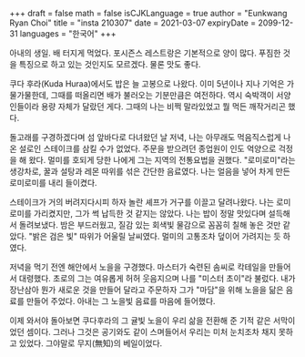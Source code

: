 +++
draft = false
math = false
isCJKLanguage = true
author = "Eunkwang Ryan Choi"
title = "insta 210307"
date = 2021-03-07
expiryDate = 2099-12-31
languages = "한국어"
+++

아내의 생일. 배 터지게 먹었다. 포시즌스 레스트랑은 기본적으로 양이 많다. 푸짐한 것을 특징으로 하고 있는 것인지도 모르겠다. 물론 맛도 좋다.  
  
쿠다 후라(Kuda Huraa)에서도 밥은 늘 고봉으로 나왔다. 이미 5년이나 지나 기억은 가물가물한데, 그때를 떠올리면 배가 불러오는 기분만큼은 여전하다. 역시 숙박객이 서양인들이라 용량 자체가 달랐던 게다. 그때의 나는 비쩍 말라있었고 뭘 먹든 깨작거리곤 했다.  
  
돌고래를 구경하겠다며 섬 앞바다로 다녀왔던 날 저녁, 나는 아무래도 먹음직스럽게 나온 설로인 스테이크를 삼킬 수가 없었다. 주문을 받으려던 종업원이 인도 억양으로 걱정을 해 왔다. 멀미를 호되게 당한 나에게 그는 지역의 전통요법을 권했다. "로미로미"라는 생강차로, 꿀과 설탕과 레몬 따위를 섞은 간단한 음료였다. 나는 얼음을 넣어 차게 만든 로미로미를 내리 들이켰다.  
  
스테이크가 거의 버려지다시피 하자 놀란 셰프가 거구를 이끌고 달려나왔다. 나는 로미로미를 가리켰지만, 그가 썩 납득한 것 같지는 않았다. 나는 밥이 정말 맛있다며 설득해서 돌려보냈다. 밤은 부드러웠고, 질감 있는 회색빛 물감으로 꼼꼼히 칠해 놓은 것만 같았다. "밝은 검은 빛" 따위가 어울릴 날씨였다. 멀미의 고통조차 덮이어 가려지는 듯 하였다.  
  
저녁을 먹기 전엔 해안에서 노을을 구경했다. 마스터가 숙련된 솜씨로 칵테일을 만들어서 대령했다. 초로의 그는 여유롭게 허허 웃음지으며 나를 "미스터 초이"라 불렀다. 내가 장난삼아 뭔가 새로운 것을 만들어 달라고 주문하자 그가 "마담"을 위해 노을을 닮은 음료를 만들어 주었다. 아내는 그 노을빛 음료를 마음에 들어했다.  
  
이제 와서야 돌아보면 쿠다후라의 그 귤빛 노을이 우리 삶을 전환해 준 기적 같은 서막이었던 셈이다. 그러나 그것은 공기와도 같이 스며들어서 우리는 미처 눈치조차 채지 못하고 있었다. 그야말로 무지(無知)의 베일이었다.